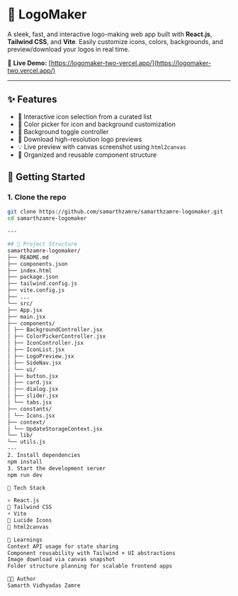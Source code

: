 # 🎨 LogoMaker

A sleek, fast, and interactive logo-making web app built with **React.js**, **Tailwind CSS**, and **Vite**. Easily customize icons, colors, backgrounds, and preview/download your logos in real time.

🔗 **Live Demo:** [https://logomaker-two-vercel.app/](https://logomaker-two.vercel.app/)

---

## ✨ Features

- 🎯 Interactive icon selection from a curated list
- 🎨 Color picker for icon and background customization
- 🧩 Background toggle controller
- 💾 Download high-resolution logo previews
- 💡 Live preview with canvas screenshot using `html2canvas`
- 🧩 Organized and reusable component structure

## 🚀 Getting Started

### 1. Clone the repo

```bash
git clone https://github.com/samarthzamre/samarthzamre-logomaker.git
cd samarthzamre-logomaker

---

## 📁 Project Structure
samarthzamre-logomaker/
├── README.md
├── components.json
├── index.html
├── package.json
├── tailwind.config.js
├── vite.config.js
├── ...
└── src/
├── App.jsx
├── main.jsx
├── components/
│ ├── BackgroundController.jsx
│ ├── ColorPickerController.jsx
│ ├── IconController.jsx
│ ├── IconList.jsx
│ ├── LogoPreview.jsx
│ ├── SideNav.jsx
│ └── ui/
│ ├── button.jsx
│ ├── card.jsx
│ ├── dialog.jsx
│ ├── slider.jsx
│ └── tabs.jsx
├── constants/
│ └── Icons.jsx
├── context/
│ └── UpdateStorageContext.jsx
└── lib/
└── utils.js
---
2. Install dependencies
npm install
3. Start the development server
npm run dev

🧪 Tech Stack

⚛️ React.js
💨 Tailwind CSS
⚡ Vite
🎨 Lucide Icons
📸 html2canvas

🧠 Learnings
Context API usage for state sharing
Component reusability with Tailwind + UI abstractions
Image download via canvas snapshot
Folder structure planning for scalable frontend apps

🧑‍💻 Author
Samarth Vidhyadas Zamre
